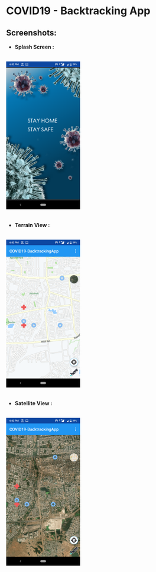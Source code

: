 # COVID19 - Backtracking App 

## Screenshots:

- **Splash Screen :**

<br><img src="screenshots/1.PNG" height="400"><br><br>

- **Terrain View :**

<br><img src="screenshots/2.PNG" height="400"><br><br>

- **Satellite View :**

<br><img src="screenshots/3.PNG" height="400"><br><br>

 
  




